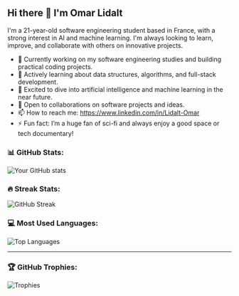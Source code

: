 ## Hi there 👋 I'm Omar Lidalt

I'm a 21-year-old software engineering student based in France, with a strong interest in AI and machine learning. I'm always looking to learn, improve, and collaborate with others on innovative projects.

- 🔭 Currently working on my software engineering studies and building practical coding projects.
- 🌱 Actively learning about data structures, algorithms, and full-stack development.
- 🤖 Excited to dive into artificial intelligence and machine learning in the near future.
- 👯 Open to collaborations on software projects and ideas.
- 📫 How to reach me: https://www.linkedin.com/in/Lidalt-Omar
- ⚡ Fun fact: I’m a huge fan of sci-fi and always enjoy a good space or tech documentary!


### 📊 GitHub Stats:
![Your GitHub stats](https://github-readme-stats.vercel.app/api?username=OmarStarlord&show_icons=true&theme=radical)

### 🔥 Streak Stats:
![GitHub Streak](https://github-readme-streak-stats.herokuapp.com/?user=OmarStarlord&theme=radical)

### 💻 Most Used Languages:
![Top Languages](https://github-readme-stats.vercel.app/api/top-langs/?username=OmarStarlord&layout=compact&theme=radical)

---

### 🏆 GitHub Trophies:
![Trophies](https://github-profile-trophy.vercel.app/?username=OmarStarlord&theme=radical)



